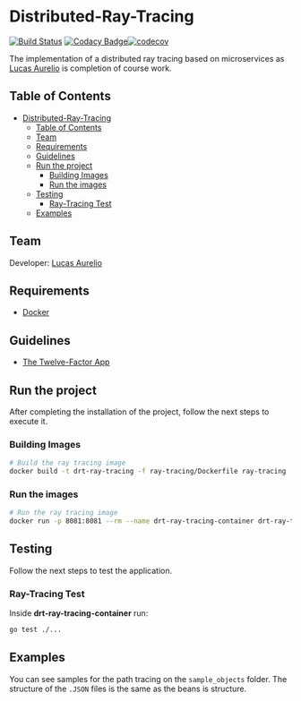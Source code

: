 # Distributed-Ray-Tracing

[![Build Status](https://travis-ci.org/lucas625/Distributed-Ray-Tracing.svg?branch=master)](https://travis-ci.org/lucas625/Distributed-Ray-Tracing) [![Codacy Badge](https://app.codacy.com/project/badge/Grade/c97b506fef9f4eb8a23da10b04a04fb1)](https://www.codacy.com/manual/lucas625/Distributed-Ray-Tracing?utm_source=github.com&amp;utm_medium=referral&amp;utm_content=lucas625/Distributed-Ray-Tracing&amp;utm_campaign=Badge_Grade)[![codecov](https://codecov.io/gh/lucas625/Distributed-Ray-Tracing/branch/master/graph/badge.svg)](https://codecov.io/gh/lucas625/Distributed-Ray-Tracing)

The implementation of a distributed ray tracing based on microservices as [Lucas Aurelio](https://github.com/lucas625) is completion of course work.

## Table of Contents

- [Distributed-Ray-Tracing](#distributed-ray-tracing)
  - [Table of Contents](#table-of-contents)
  - [Team](#team)
  - [Requirements](#requirements)
  - [Guidelines](#guidelines)
  - [Run the project](#run-the-project)
    - [Building Images](#building-images)
    - [Run the images](#run-the-images)
  - [Testing](#testing)
    - [Ray-Tracing Test](#ray-tracing-test)
  - [Examples](#examples)

## Team

Developer: [Lucas Aurelio](https://github.com/lucas625)

## Requirements

- [Docker](https://docs.docker.com/desktop/)

## Guidelines

- [The Twelve-Factor App](https://12factor.net/)

## Run the project

After completing the installation of the project, follow the next steps to execute it.

### Building Images

```sh
# Build the ray tracing image
docker build -t drt-ray-tracing -f ray-tracing/Dockerfile ray-tracing
```

### Run the images

```sh
# Run the ray tracing image
docker run -p 8081:8081 --rm --name drt-ray-tracing-container drt-ray-tracing
```

## Testing

Follow the next steps to test the application.

### Ray-Tracing Test

Inside **drt-ray-tracing-container** run:

```sh
go test ./...
```

## Examples

You can see samples for the path tracing on the `sample_objects` folder. The structure of the `.JSON` files is the same as the beans is structure.
